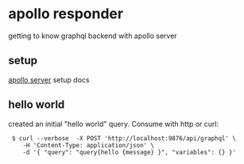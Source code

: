 # apollo responder
getting to know graphql backend with apollo server

## setup
[apollo server][apollo_server] setup docs

## hello world
created an initial "hello world" query. Consume with http or curl:
```shell
 $ curl --verbose  -X POST 'http://localhost:9876/api/graphql' \
    -H 'Content-Type: application/json' \
    -d '{ "query": "query{hello {message} }", "variables": {} }'
```

[apollo_server]: https://www.apollographql.com/docs/apollo-server/integrations/middleware#apollo-server-express
